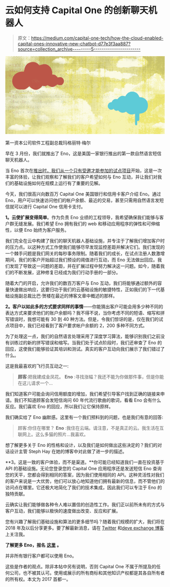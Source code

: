 # 云如何支持 Capital One 的创新聊天机器人

> 原文：<https://medium.com/capital-one-tech/how-the-cloud-enabled-capital-ones-innovative-new-chatbot-d77e3f3aa887?source=collection_archive---------5----------------------->

![](img/cfe9f5ae23d359a5f446bc8871942bb1.png)

第一资本公司软件工程副总裁玛格丽特·梅尔

早在 3 月份，我们就推出了 Eno，这是美国一家银行推出的第一款自然语言短信聊天机器人。

当 Eno 首次在[推出时，我们从一个只有受邀才能参加的试点项目](/capitalonetech/what-we-learned-about-what-our-chatbot-learned-56d105575630)开始，这是一次丰富的体验，让我们观察和了解我们的客户希望如何与 Eno 互动，并让我们对我们的基础设施如何在规模上运行有了重要的见解。

今天，我们很高兴向数百万 Capital One 美国银行和信用卡客户介绍 Eno。通过 Eno，用户可以快速访问他们的帐户余额、最近的交易，甚至只需用自然语言发短信就可以进行 Capital One 信用卡支付。

**1。云使扩展变得简单**。作为负责 Eno 业绩的工程领导，我希望确保我们能够与客户群无缝发展。我们希望 Eno 拥有我们的 web 和移动应用程序的弹性和可伸缩性，以便 Eno 始终为客户服务。

我们完全在云中构建了我们的聊天机器人基础设施，并专注于了解我们增加客户时的压力点。以这种方式工作使我们能够尽早发现监控差距并解决它们。我们发现的一个棘手问题是我们网关的每秒事务限制。随着我们的成长，在试点注册人数激增期间，我们的客户开始超过我们预设的阈值进行互动，而 Eno 无法做出回应。我们发现了导致这一问题的差距，并在扩展过程中努力解决这一问题。如今，随着我们的不断发展，这种修复已经成为我们行动手册的一部分。

随着大门的开启，允许我们的数百万客户与 Eno 互动，我们将能够通过额外的容量快速做出响应，这要归功于我们的云基础设施的敏捷特性，正如我们的下一代基础设施副总裁比巴·贺楼在最近的博客文章中概述的那样。

**2。客户以如此多的方式要求同样的事情**——你能猜出客户可能会用多少种不同的表达方式来要求他们的账户余额吗？我不得不说，当你考虑不同的短语、缩写和拼写错误时，我想可能有 30 到 40 种方法。但是，令我们惊讶的是，仅在我们的试点项目中，我们已经看到了客户要求帐户余额的 2，200 多种不同方式。

为了处理这一点，我们的自然语言处理采用了深度学习算法，能够识别我们之前没有训练过的新的拼写错误和缩写。当我们处于试点阶段时，我们还审查了 Eno 的回应，这使我们能够验证其培训和测试。真实的客户互动向我们展示了我们错过了什么。

这是我最喜欢的飞行员互动之一:

> **顾客**:把我建成金凤花。
> **Eno** :寻找涨幅？我还不能为你做那件事，但是你能在这儿请求一个…

我们知道客户可能会询问信用额度的增加，我们希望引导客户找到正确的链接来申请。我们不知道顾客会发短信询问 60 年代流行歌曲的歌词，看看 Eno 会有什么反应。我们喜欢 Eno 的回应，所以我们让它保持原样。

我们确实给了 Eno 幽默感。这里有一个我们预料到的问题，也是我们有意的回答:

> 顾客:你住在哪里？
> **Eno** :我住在云端。请注意，不是真正的云。我生活在互联网上。这么多猫的照片…我喜欢。

想了解更多关于 Eno 的性格和设计，以及我们是如何做出这些决定的？我们的对话设计主管 Steph Hay 在她的博客中对此做了进一步的描述。

**3。这是一致的客户体验，而不是渠道。**你可能已经知道我们一直在投资基于 API 的基础设施。无论您登录您的 Capital One 应用程序还是发送短信 Eno 查询您的天平，您都会得到相同的答案，因为我们使用相同的 API。这种灵活性对我们的客户来说是一大优势，他们可以放心地知道他们拥有最新的信息，而不管他们的访问点在哪里。它还极大地简化了我们的技术集成，因此我们可以专注于 Eno 的独特贡献。

云确实让我们能够做各种令人难以置信的创造性工作。我们正以前所未有的方式与客户互动，我们能够以极快的速度做出改变、反应和扩展。

您有兴趣了解我们基础设施和算法的更多细节吗？随着我们规模的扩大，我们将在 2018 年及以后分享更多。要了解最新消息，请在 [Twitter](https://twitter.com/mk_mayer) 和[deve exchange 博客](https://developer.capitalone.com/blogs/)上关注我。

**了解更多 Eno，报名** [**这里**](https://www.capitalone.com/applications/eno/) **。**

并非所有银行客户都可以使用 Eno。

这些是作者的观点。除非本帖中另有说明，否则 Capital One 不属于所提及的任何公司，也不被其认可。使用或展示的所有商标和其他知识产权都是其各自所有者的所有权。本文为 2017 首都一。